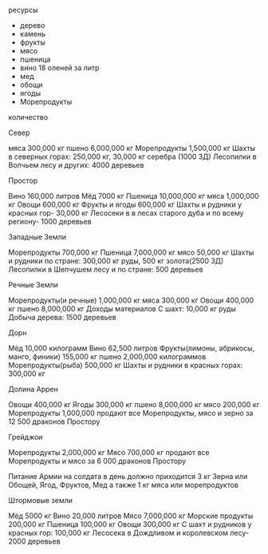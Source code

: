 ресурсы

- дерево
- камень
- фрукты
- мясо
- пшеница
- вино 18 оленей за литр
- мед
- обощи
- ягоды
- Морепродукты

количество

Север

мяса 300,000 кг
пшено 6,000,000 кг
Морепродукты 1,500,000 кг
Шахты в северных горах: 250,000 кг, 30,000 кг серебра (1000 ЗД)
Лесопилки в Волчьем лесу и других: 4000 деревьев

Простор

Вино 160,000 литров
Мёд 7000 кг
Пшеница 10,000,000 кг
мяса 1,000,000 кг
Овощи 600,000 кг
Фрукты и ягоды 600,000 кг
Шахты и рудники у красных гор- 30,000 кг
Лесосеки в в лесах старого дуба и по всему региону- 1000 деревьев

Западные Земли

Морепродукты 700,000 кг
Пшеница 7,000,000 кг
мясо 50,000 кг
Шахты и рудники по стране: 300,000 кг руды, 500 кг золота(2500 ЗД)
Лесопилки в Шепчушем лесу и по стране: 500 деревьев

Речные Земли

Морепродукты(и речные) 1,000,000 кг
мяса 300,000 кг
Овощи 400,000 кг
пшено 8,000,000 кг
Доходы материалов
С шахт: 10,000 кг руды
Добыча дерева: 1500 деревьев

Дорн

Мёд 10,000 килограмм
Вино 62,500 литров
Фрукты(лимоны, абрикосы, манго, финики) 155,000 кг
пшено 2,000,000 килограммов
Морепродукты(рыба) 500,000 кг
Шахты и рудники в красных горах: 300,000 кг

Долина Аррен

Овощи 400,000 кг
Ягоды 300,000 кг
пшено 8,000,000 кг
мясо 200,000 кг
Морепродукты 1,000,000
продают все Морепродукты, мясо и зерно за 12 500 драконов Простору

Грейджои

Морепродукты 2,000,000 кг
Мясо 700,000 кг
продают все Морепродукты и мясо за 6 000 драконов Простору

Питание Армии на солдата в день должно приходится 3 кг Зерна или Обощей, Ягод, Фруктов, Мед а также 1 кг мяса или морепродуктов

Штормовые земли

Мёд 5000 кг
Вино 20,000 литров
Мясо 7,000,000 кг
Морские продукты 200,000 кг
Пшеница 100,000 кг
Овощи 300,000 кг
С шахт и рудников у красных гор: 100,000 кг
Лесосека в Дождливом и королевском лесу- 2000 деревьев
